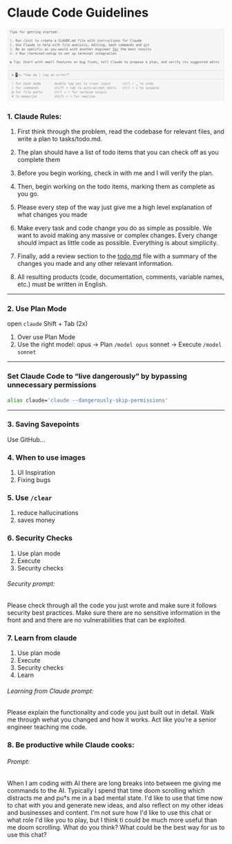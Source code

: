 # Claude Code Guidelines

![Claude Code Starter Tips](./images/cc_start_tips.png)


### 1. Claude Rules:

1. First think through the problem, read the codebase for relevant files, and write a plan to tasks/todo.md.

2. The plan should have a list of todo items that you can check off as you complete them

3. Before you begin working, check in with me and I will verify the plan.

4. Then, begin working on the todo items, marking them as complete as you go.

5. Please every step of the way just give me a high level explanation of what changes you made

6. Make every task and code change you do as simple as possible. We want to avoid making any massive or complex changes. Every change should impact as little code as possible. Everything is about simplicity.

7. Finally, add a review section to the [todo.md](http://todo.md/) file with a summary of the changes you made and any other relevant information.

8. All resulting products (code, documentation, comments, variable names, etc.) must be written in English.

---


### 2. Use Plan Mode

open `claude`
Shift + Tab (2x)

1. Over use Plan Mode
2. Use the right model:
	opus -> Plan
	`/model opus`
	sonnet -> Execute
	`/model sonnet`


---


### Set Claude Code to “live dangerously” by bypassing unnecessary permissions 

```bash
alias claude='claude --dangerously-skip-permissions'
```


---

### 3. Saving Savepoints

Use GitHub...

### 4. When to use images

1. UI Inspiration
2. Fixing bugs


### 5. Use `/clear`

1. reduce hallucinations
2. saves money



### 6. Security Checks

1. Use plan mode
2. Execute
3. Security checks

###### Security prompt: 
Please check through all the code you just wrote and make sure it follows security best practices. Make sure there are no sensitive information in the front and and there are no vulnerabilities that can be exploited.


### 7.  Learn from claude

1. Use plan mode
2. Execute
3. Security checks
4. Learn

###### Learning from Claude prompt:
Please explain the functionality and code you just built out in detail. Walk me through wehat you changed and how it works. Act like you’re a senior engineer teaching me code.



### 8.  Be productive while Claude cooks:

###### Prompt:
When I am coding with AI there are long breaks into between me giving me commands to the AI. Typically I spend that time doom scrolling which distracts me and pu†s me in a bad mental state. I'd like to use that time now to chat with you and generate new ideas, and also reflect on my other ideas and businesses and content. I'm not sure how I'd like to use this chat or what role I'd like you to play, but I think ti could be much more useful than me doom scrolling. What do you think? What could be the best way for us to use this chat?


